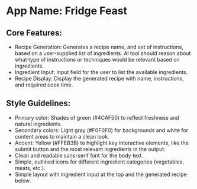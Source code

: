 # **App Name**: Fridge Feast

## Core Features:

- Recipe Generation: Generates a recipe name, and set of instructions, based on a user-supplied list of ingredients. AI tool should reason about what type of instructions or techniques would be relevant based on ingredients.
- Ingredient Input: Input field for the user to list the available ingredients.
- Recipe Display: Display the generated recipe with name, instructions, and required cook time.

## Style Guidelines:

- Primary color: Shades of green (#4CAF50) to reflect freshness and natural ingredients.
- Secondary colors: Light gray (#F0F0F0) for backgrounds and white for content areas to maintain a clean look.
- Accent: Yellow (#FFEB3B) to highlight key interactive elements, like the submit button and the most relevant ingredients in the output.
- Clean and readable sans-serif font for the body text.
- Simple, outlined icons for different ingredient categories (vegetables, meats, etc.).
- Simple layout with ingredient input at the top and the generated recipe below.